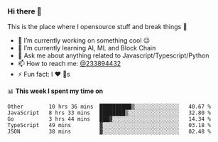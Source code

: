 ### Hi there 👋

<!--
**a233894432/a233894432** is a ✨ _special_ ✨ repository because its `README.md` (this file) appears on your GitHub profile.

Here are some ideas to get you started:

- 🔭 I’m currently working on ...
- 🌱 I’m currently learning ...
- 👯 I’m looking to collaborate on ...
- 🤔 I’m looking for help with ...
- 💬 Ask me about ...
- 📫 How to reach me: ...
- 😄 Pronouns: ...
- ⚡ Fun fact: ...
-->
 
 
This is the place where I opensource stuff and break things :rofl:

- 🔭 I’m currently working on something cool :wink:
- 🌱 I’m currently learning AI, ML and Block Chain
- 💬 Ask me about anything related to Javascript/Typescript/Python
- 📫 How to reach me: [@233894432](https://twitter.com/233894432)
- ⚡ Fun fact: I :heart: :dog:s

📊 **This week I spent my time on**
<!--START_SECTION:waka-->
```text
Other        10 hrs 36 mins  ██████████▒░░░░░░░░░░░░░░   40.67 % 
JavaScript   8 hrs 33 mins   ████████▒░░░░░░░░░░░░░░░░   32.80 % 
Go           3 hrs 44 mins   ███▓░░░░░░░░░░░░░░░░░░░░░   14.34 % 
TypeScript   49 mins         ▓░░░░░░░░░░░░░░░░░░░░░░░░   03.18 % 
JSON         38 mins         ▓░░░░░░░░░░░░░░░░░░░░░░░░   02.48 % 
```
<!--END_SECTION:waka-->
